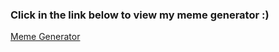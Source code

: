 ### Click in the link below to view my meme generator :)
<a href="https://julianadesa-meme-generator.netlify.app">Meme Generator<a/>
